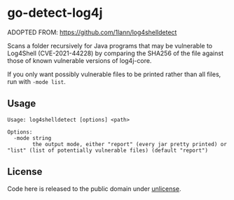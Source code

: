 # go-detect-log4j

ADOPTED FROM: https://github.com/1lann/log4shelldetect

Scans a folder recursively for Java programs that may be vulnerable to Log4Shell (CVE-2021-44228) by comparing the SHA256 of the file against
those of known vulnerable versions of log4j-core.

If you only want possibly vulnerable files to be printed rather than all files, run with `-mode list`.

## Usage

```
Usage: log4shelldetect [options] <path>

Options:
  -mode string
        the output mode, either "report" (every jar pretty printed) or "list" (list of potentially vulnerable files) (default "report")
```

## License

Code here is released to the public domain under [unlicense](/LICENSE).

